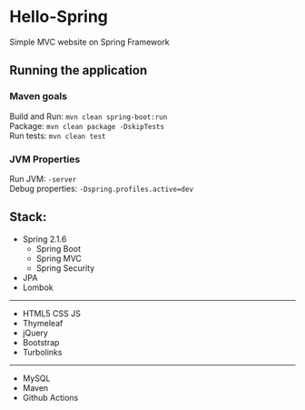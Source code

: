 # Hello-Spring
Simple MVC website on Spring Framework

## Running the application
### Maven goals
Build and Run: `mvn clean spring-boot:run`  
Package: `mvn clean package -DskipTests`  
Run tests: `mvn clean test`

### JVM Properties
Run JVM: `-server`  
Debug properties: `-Dspring.profiles.active=dev` 

## Stack:
* Spring 2.1.6
    * Spring Boot
    * Spring MVC
    * Spring Security
* JPA
* Lombok
---
* HTML5 CSS JS
* Thymeleaf
* jQuery
* Bootstrap
* Turbolinks
---
* MySQL
* Maven
* Github Actions
